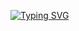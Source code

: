 [![Typing SVG](https://readme-typing-svg.herokuapp.com?font=Playfair+Display&weight=800&size=30&pause=1000&color=FF1493&width=435&lines=System+Engineering+Student)](https://git.io/typing-svg)

